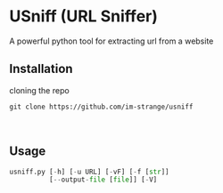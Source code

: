 # USniff (URL Sniffer)
A powerful python tool for extracting url from a website
&nbsp; 

## Installation
cloning the repo
```
git clone https://github.com/im-strange/usniff
```
&nbsp; 

## Usage
```python
usniff.py [-h] [-u URL] [-vF] [-f [str]]
          [--output-file [file]] [-V]
```
